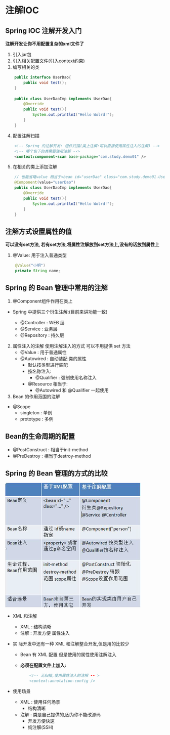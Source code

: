 # 注解IOC

## Spring IOC 注解开发入门

**注解开发让你不用配置复杂的xml文件了**

1. 引入jar包
2. 引入相关配置文件(引入context约束)
3. 编写相关的类

```java
	public interface UserDao{
		public void test();
	}
	
	public class UserDaoImp implements UserDao{
		@Override
		public void test(){
			System.out.printlnI("Hello Wolrd!");
		}
	}
```

4. 配置注解扫描

```xml
	<!-- Spring 的注解开发: 组件扫描(类上注解:可以直接使用属性注入的注解) -->
	<!-- 哪个包下的类需要使用注解 -->
	<context:component-scan base-package="com.study.demo01" />
```

5. 在相关的类上添加注解

```java
	// 也能省略value 相当于<bean id="userDao" class="com.study.demo01.UserDaoImp" />
	@Component(value="userDao") 
	public class UserDaoImp implements UserDao{
		@Override
		public void test(){
			System.out.printlnI("Hello Wolrd!");
		}
	}
```

## 注解方式设置属性的值

**可以没有set方法, 若有set方法,将属性注解放到set方法上,没有的话放到属性上**

1. @Value: 用于注入普通类型

   ```java
   	@Value("小明")
   	private String name;
   ```

## Spring 的 Bean 管理中常用的注解

1.  @Component组件作用在类上

* Spring 中提供三个衍生注解:(目前来讲功能一致)

	* @Controller : WEB 层
	* @Service : 业务层
	* @Repository : 持久层

2. 属性注入的注解 使用注解注入的方式 可以不用提供 set 方法
   - @Value : 用于普通属性
   - @Autowired : 自动装配:类的属性
     - 默认按类型进行装配
     - 按名称注入:
       - @Qualifier : 强制使用名称注入
     - @Resource 相当于:
       - @Autowired 和 @Qualifier 一起使用
3. Bean 的作用范围的注解

- @Scope
  - singleton :  单例
  - prototype : 多例

## Bean的生命周期的配置

- @PostConstruct : 相当于init-method
- @PreDestroy : 相当于destroy-method

## Spring 的 Bean 管理的方式的比较

![注解和XML](https://raw.githubusercontent.com/ImmortalCountry/BlogPhotos/master/%E6%B3%A8%E8%A7%A3%E5%92%8CXML.png)

- XML 和注解

  - XML  : 结构清晰
  - 注解  : 开发方便 属性注入

- 实 际开发中还有一种 XML 和注解整合开发,但是用的比较少

  - Bean 有 XML 配置 但是使用的属性使用注解注入

  - **必须在配置文件上加入:**

    ```xml
    	<!-- 无扫描,使用属性注入的注解 -- >
    	<context:annotation-config />
    ```

- 使用场景

  - XML : 使用任何场景
    - 结构清晰
  - 注解 : 类是自己提供的,因为你不能改源码
    - 开发方便快速
    - 纯注解(SSH)